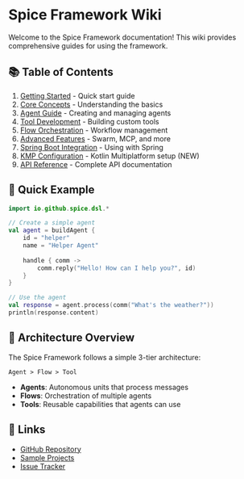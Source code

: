 # Spice Framework Wiki

Welcome to the Spice Framework documentation! This wiki provides comprehensive guides for using the framework.

## 📚 Table of Contents

1. [Getting Started](getting-started.md) - Quick start guide
2. [Core Concepts](core-concepts.md) - Understanding the basics
3. [Agent Guide](agent-guide.md) - Creating and managing agents
4. [Tool Development](tool-development.md) - Building custom tools
5. [Flow Orchestration](flow-orchestration.md) - Workflow management
6. [Advanced Features](advanced-features.md) - Swarm, MCP, and more
7. [Spring Boot Integration](spring-boot.md) - Using with Spring
8. [KMP Configuration](kmp-configuration.md) - Kotlin Multiplatform setup (NEW)
9. [API Reference](api-reference.md) - Complete API documentation

## 🚀 Quick Example

```kotlin
import io.github.spice.dsl.*

// Create a simple agent
val agent = buildAgent {
    id = "helper"
    name = "Helper Agent"
    
    handle { comm ->
        comm.reply("Hello! How can I help you?", id)
    }
}

// Use the agent
val response = agent.process(comm("What's the weather?"))
println(response.content)
```

## 📖 Architecture Overview

The Spice Framework follows a simple 3-tier architecture:

```
Agent > Flow > Tool
```

- **Agents**: Autonomous units that process messages
- **Flows**: Orchestration of multiple agents
- **Tools**: Reusable capabilities that agents can use

## 🔗 Links

- [GitHub Repository](https://github.com/devhub/spice-framework)
- [Sample Projects](../spice-dsl-samples)
- [Issue Tracker](https://github.com/devhub/spice-framework/issues)